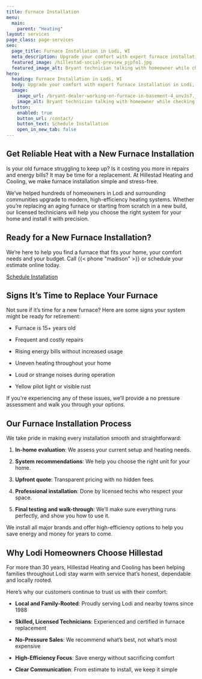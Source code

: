 ```yaml
---
title: Furnace Installation
menu:
  main:
    parent: "Heating"
layout: services
page_class: page-services
seo:
  page_title: Furnace Installation in Lodi, WI
  meta_description: Upgrade your comfort with expert furnace installation in Lodi, WI. Hillestad provides honest recommendations and professional service since 1988.
  featured_image: /hillestad-social-preview_pjpfo1.jpg
  featured_image_alt: Bryant technician talking with homeowner while checking air filter and furnace
hero: 
  heading: Furnace Installation in Lodi, WI
  body: Upgrade your comfort with expert furnace installation in Lodi, WI. Hillestad Heating and Cooling Systems provides honest recommendations and professional service since 1988.
  image: 
    image_url: /bryant-dealer-working-on-furnace-in-basement-4_unv3s7.jpg
    image_alt: Bryant technician talking with homeowner while checking air filter and furnace
  button:
    enabled: true
    button_url: /contact/ 
    button_text: Schedule Installation
    open_in_new_tab: false
---
```


## Get Reliable Heat with a New Furnace Installation

Is your old furnace struggling to keep up? Is it costing you more in repairs and energy bills? It may be time for a replacement. At Hillestad Heating and Cooling, we make furnace installation simple and stress-free.

We’ve helped hundreds of homeowners in Lodi and surrounding communities upgrade to modern, high-efficiency heating systems. Whether you’re replacing an aging furnace or starting from scratch in a new build, our licensed technicians will help you choose the right system for your home and install it with precision.

<div class="breakout bg-black flow">
  <h2 class="no-margin">Ready for a New Furnace Installation?</h2>
  <p class="site-cta__middle">We’re here to help you find a furnace that fits your home, your comfort needs and your budget. Call {{< phone "madison" >}} or schedule your estimate online today.</p>
  <a class="btn btn--primary" href="/contact/">Schedule Installation</a>
</div>

## Signs It’s Time to Replace Your Furnace

Not sure if it’s time for a new furnace? Here are some signs your system might be ready for retirement:

* Furnace is 15+ years old

* Frequent and costly repairs

* Rising energy bills without increased usage

* Uneven heating throughout your home

* Loud or strange noises during operation

* Yellow pilot light or visible rust

If you're experiencing any of these issues, we’ll provide a no pressure assessment and walk you through your options.

## Our Furnace Installation Process

We take pride in making every installation smooth and straightforward:

1. **In-home evaluation**: We assess your current setup and heating needs.

2. **System recommendations**: We help you choose the right unit for your home.

3. **Upfront quote**: Transparent pricing with no hidden fees.

4. **Professional installation**: Done by licensed techs who respect your space.

5. **Final testing and walk-through**: We’ll make sure everything runs perfectly, and show you how to use it.

We install all major brands and offer high-efficiency options to help you save energy and money for years to come.

## Why Lodi Homeowners Choose Hillestad

For more than 30 years, Hillestad Heating and Cooling has been helping families throughout Lodi stay warm with service that’s honest, dependable and locally rooted.

Here’s why our customers continue to trust us with their comfort:

* **Local and Family-Rooted**: Proudly serving Lodi and nearby towns since 1988

* **Skilled, Licensed Technicians**: Experienced and certified in furnace replacement

* **No-Pressure Sales**: We recommend what’s best, not what’s most expensive

* **High-Efficiency Focus**: Save energy without sacrificing comfort

* **Clear Communication**: From estimate to install, we keep it simple